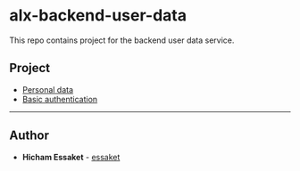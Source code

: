 # alx-backend-user-data
This repo contains project for the backend user data service.

## Project
- [Personal data](https://github.com/essaket/alx-backend-user-data/tree/main/0x00-personal_data)
- [Basic authentication](https://github.com/essaket/alx-backend-user-data/tree/main/0x01-Basic_authentication)


---


## Author
* **Hicham Essaket** - [essaket](https://github.com/essaket)


  

  
